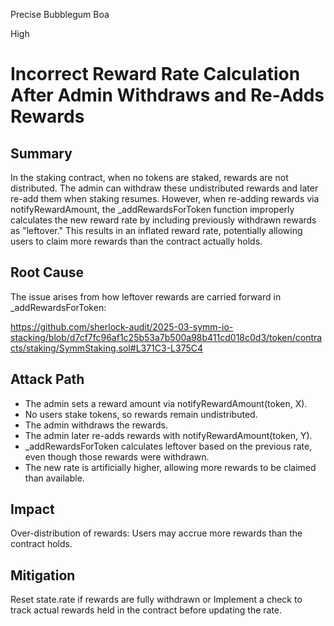 Precise Bubblegum Boa

High

# Incorrect Reward Rate Calculation After Admin Withdraws and Re-Adds Rewards

## Summary
In the staking contract, when no tokens are staked, rewards are not distributed. The admin can withdraw these undistributed rewards and later re-add them when staking resumes. However, when re-adding rewards via notifyRewardAmount, the _addRewardsForToken function improperly calculates the new reward rate by including previously withdrawn rewards as "leftover." This results in an inflated reward rate, potentially allowing users to claim more rewards than the contract actually holds.

## Root Cause
The issue arises from how leftover rewards are carried forward in _addRewardsForToken:

https://github.com/sherlock-audit/2025-03-symm-io-stacking/blob/d7cf7fc96af1c25b53a7b500a98b411cd018c0d3/token/contracts/staking/SymmStaking.sol#L371C3-L375C4

## Attack Path
- The admin sets a reward amount via notifyRewardAmount(token, X).
- No users stake tokens, so rewards remain undistributed.
- The admin withdraws the rewards.
- The admin later re-adds rewards with notifyRewardAmount(token, Y).
- _addRewardsForToken calculates leftover based on the previous rate, even though those rewards were withdrawn.
- The new rate is artificially higher, allowing more rewards to be claimed than available.

## Impact
Over-distribution of rewards: Users may accrue more rewards than the contract holds.

## Mitigation
Reset state.rate if rewards are fully withdrawn or Implement a check to track actual rewards held in the contract before updating the rate.